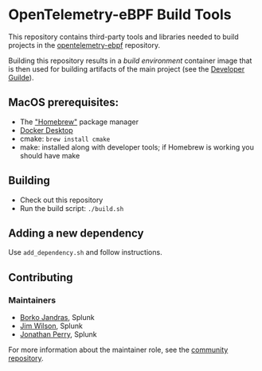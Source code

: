 # OpenTelemetry-eBPF Build Tools

This repository contains third-party tools and libraries needed to build
projects in the [opentelemetry-ebpf](https://github.com/open-telemetry/opentelemetry-ebpf)
repository.

Building this repository results in a _build environment_ container image that
is then used for building artifacts of the main project (see the
[Developer Guilde](https://github.com/open-telemetry/opentelemetry-ebpf/blob/main/docs/developing.md)).

## MacOS prerequisites:

* The ["Homebrew"](https://brew.sh/) package manager
* [Docker Desktop](https://hub.docker.com/editions/community/docker-ce-desktop-mac)
* cmake: `brew install cmake`
* make: installed along with developer tools; if Homebrew is working you should have make

## Building

* Check out this repository
* Run the build script: `./build.sh`

## Adding a new dependency

Use `add_dependency.sh` and follow instructions.

## Contributing ##

### Maintainers

- [Borko Jandras](https://github.com/bjandras), Splunk
- [Jim Wilson](https://github.com/jmw51798), Splunk
- [Jonathan Perry](https://github.com/yonch), Splunk

For more information about the maintainer role, see the [community repository](https://github.com/open-telemetry/community/blob/main/guides/contributor/membership.md#maintainer).
